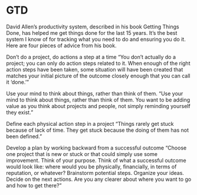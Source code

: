 # GTD

David Allen’s productivity system, described in his book Getting Things Done, has helped me get things done for the last 15 years. It’s the best system I know of for tracking what you need to do and ensuring you do it. Here are four pieces of advice from his book.

Don’t do a project, do actions a step at a time
“You don’t actually do a project; you can only do action steps related to it. When enough of the right action steps have been taken, some situation will have been created that matches your initial picture of the outcome closely enough that you can call it ‘done.’”

Use your mind to think about things, rather than think of them.
“Use your mind to think about things, rather than think of them. You want to be adding value as you think about projects and people, not simply reminding yourself they exist.”

Define each physical action step in a project
“Things rarely get stuck because of lack of time. They get stuck because the doing of them has not been defined.”

Develop a plan by working backward from a successful outcome
“Choose one project that is new or stuck or that could simply use some improvement. Think of your purpose. Think of what a successful outcome would look like: where would you be physically, financially, in terms of reputation, or whatever? Brainstorm potential steps. Organize your ideas. Decide on the next actions. Are you any clearer about where you want to go and how to get there?”